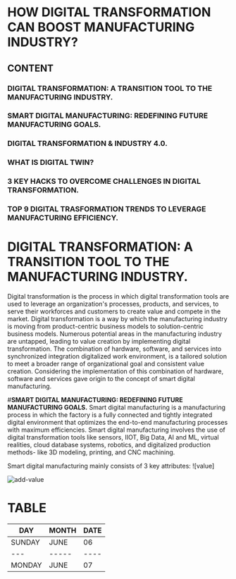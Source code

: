 # HOW DIGITAL TRANSFORMATION CAN BOOST MANUFACTURING INDUSTRY?
## CONTENT
### DIGITAL TRANSFORMATION: A TRANSITION TOOL TO THE MANUFACTURING INDUSTRY.
### SMART DIGITAL MANUFACTURING: REDEFINING FUTURE MANUFACTURING GOALS.
### DIGITAL TRANSFORMATION & INDUSTRY 4.0.
### WHAT IS DIGITAL TWIN?
### 3 KEY HACKS TO OVERCOME CHALLENGES IN DIGITAL TRANSFORMATION. 
### TOP 9 DIGITAL TRASFORMATION TRENDS TO LEVERAGE MANUFACTURING EFFICIENCY.
# **DIGITAL TRANSFORMATION: A TRANSITION TOOL TO THE MANUFACTURING INDUSTRY.**
Digital transformation is the process in which digital transformation tools are used to leverage an organization's processes, products, and services, to serve their workforces and customers to create value and compete in the market. Digital transformation is a way by which the manufacturing industry is moving from product-centric business models to solution-centric business models. Numerous potential areas in the manufacturing industry are untapped, leading to value creation by implementing digital transformation. The combination of hardware, software, and services into synchronized integration digitalized work environment, is a tailored solution to meet a broader range of organizational goal and consistent value creation. Considering the implementation of this combination of hardware, software and services gave origin to the concept of smart digital manufacturing.

#**SMART DIGITAL MANUFACTURING: REDEFINING FUTURE MANUFACTURING GOALS.**
Smart digital manufacturing is a manufacturing process in which the factory is a fully connected and tightly integrated digital environment that optimizes the end-to-end manufacturing processes with maximum efficiencies. Smart digital manufacturing involves the use of digital transformation tools like sensors, IIOT, Big Data, AI and ML, virtual realities, cloud database systems, robotics, and digitalized production methods- like 3D modeling, printing, and CNC machining.

Smart digital manufacturing mainly consists of 3 key attributes:
![value]


![add-value](https://user-images.githubusercontent.com/75726463/173223287-95f6bb83-2392-4cc8-b0bf-ba16e6954392.jpg)

# TABLE

|DAY|MONTH|DATE|
|---|-----|----|
|SUNDAY|JUNE|06|
|---|-----|----|
|MONDAY|JUNE|07|

